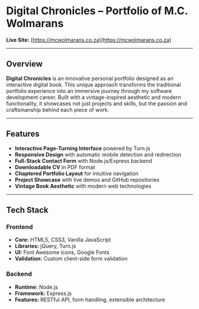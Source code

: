 # Digital Chronicles – Portfolio of M.C. Wolmarans

**Live Site:** [https://mcwolmarans.co.za](https://mcwolmarans.co.za)  

---

## Overview

**Digital Chronicles** is an innovative personal portfolio designed as an interactive digital book. This unique approach transforms the traditional portfolio experience into an immersive journey through my software development career. Built with a vintage-inspired aesthetic and modern functionality, it showcases not just projects and skills, but the passion and craftsmanship behind each piece of work.

---

## Features

- **Interactive Page-Turning Interface** powered by Turn.js
- **Responsive Design** with automatic mobile detection and redirection
- **Full-Stack Contact Form** with Node.js/Express backend
- **Downloadable CV** in PDF format
- **Chaptered Portfolio Layout** for intuitive navigation
- **Project Showcase** with live demos and GitHub repositories
- **Vintage Book Aesthetic** with modern web technologies

---

## Tech Stack

### Frontend
- **Core:** HTML5, CSS3, Vanilla JavaScript
- **Libraries:** jQuery, Turn.js
- **UI:** Font Awesome icons, Google Fonts
- **Validation:** Custom client-side form validation

### Backend
- **Runtime:** Node.js
- **Framework:** Express.js
- **Features:** RESTful API, form handling, extensible architecture
